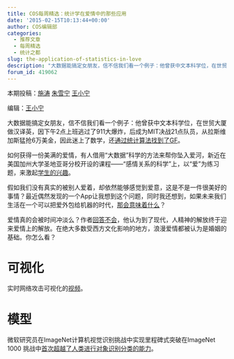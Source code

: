```yaml
---
title: COS每周精选：统计学在爱情中的那些应用
date: '2015-02-15T10:13:44+00:00'
author: COS编辑部
categories: 
  - 推荐文章
  - 每周精选
  - 统计之都
slug: the-application-of-statistics-in-love
description: "大数据能搞定女朋友，信不信我们看一个例子：他曾获中文本科学位，在世贸大厦做汉译英，因下午2点上班逃过了911大爆炸，后成为MIT决战21点队员，从拉斯维加斯猛抢6万美金，因此迷上了数学，还[通过统计算法找到了GF](http://www.csdn.net/article/2014-01-23/2818243-how-to-hack-okcupid)。"
forum_id: 419062
---
```


本期投稿：[施涛](http://blog.cos.name/taoshi/) [朱雪宁](http://www.xueningzhu.com/) [王小宁](http://www.weibo.com/p/1005051756465937/home?from=page_100505&mod=TAB&noscale_head=1#_0)

编辑：[王小宁](http://www.weibo.com/p/1005051756465937/home?from=page_100505&mod=TAB&noscale_head=1#_0)

大数据能搞定女朋友，信不信我们看一个例子：他曾获中文本科学位，在世贸大厦做汉译英，因下午2点上班逃过了911大爆炸，后成为MIT决战21点队员，从拉斯维加斯猛抢6万美金，因此迷上了数学，还[通过统计算法找到了GF](http://www.csdn.net/article/2014-01-23/2818243-how-to-hack-okcupid)。

如何获得一份美满的爱情，有人借用“大数据”科学的方法来帮你坠入爱河，新近在美国加州大学圣地亚哥分校开设的课程——“感情关系的科学”上，以“爱”为练习题，来激起[学生的兴趣](http://www.36dsj.com/archives/13116)。

假如我们没有真实的被别人爱着，却依然能够感觉到爱意，这是不是一件很美好的事情？最近偶然发现的一个App让我想到这个问题，同时我还想到，如果未来我们生活在一个可以把爱外包给机器的时代，[那会意味着什么](http://www.huxiu.com/article/108692/1.html?utm_source=tuicool)？

爱情真的会被时间冲淡么？作者[回答不会](http://zhuanlan.zhihu.com/fhlpsych/19956867)，他认为到了现代，人精神的解放终于迎来爱情上的解放。在绝大多数受西方文化影响的地方，浪漫爱情都被认为是婚姻的基础。你怎么看？

# 可视化

实时网络攻击可视化的[视频](http://map.ipviking.com/)。

# 模型

微软研究员在ImageNet计算机视觉识别挑战中实现里程碑式突破在ImageNet 1000 挑战中[首次超越了人类进行对象识别分类的能力](http://mp.weixin.qq.com/s?__biz=MzAwMTA3MzM4Nw==&mid=202658299&idx=1&sn=2594f5c194885a76d924d3bf62769d71&scene=1#rd)。
